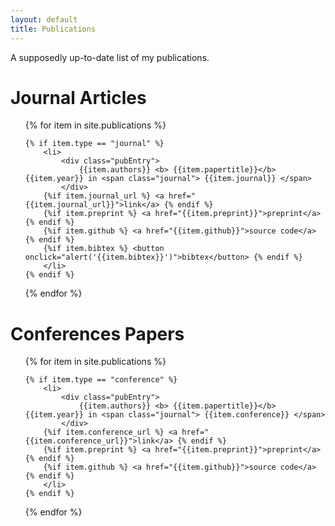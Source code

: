 ```yaml
---
layout: default
title: Publications
---
```

A supposedly up-to-date list of my publications.

<h1> Journal Articles </h1>
<ul>
{% for item in site.publications %}

    {% if item.type == "journal" %}
        <li> 
            <div class="pubEntry">
                {{item.authors}} <b> {{item.papertitle}}</b> {{item.year}} in <span class="journal"> {{item.journal}} </span>
            </div> 
        {%if item.journal_url %} <a href="{{item.journal_url}}">link</a> {% endif %} 
        {%if item.preprint %} <a href="{{item.preprint}}">preprint</a> {% endif %}
        {%if item.github %} <a href="{{item.github}}">source code</a>  {% endif %}
        {%if item.bibtex %} <button onclick="alert('{{item.bibtex}}')">bibtex</button> {% endif %}
        </li>
    {% endif %}

{% endfor %}
</ul>

<h1> Conferences Papers </h1>
<ul>
{% for item in site.publications %}

    {% if item.type == "conference" %}
        <li> 
            <div class="pubEntry">
                {{item.authors}} <b> {{item.papertitle}}</b> {{item.year}} in <span class="journal"> {{item.conference}} </span>
            </div> 
        {%if item.conference_url %} <a href="{{item.conference_url}}">link</a> {% endif %} 
        {%if item.preprint %} <a href="{{item.preprint}}">preprint</a> {% endif %}
        {%if item.github %} <a href="{{item.github}}">source code</a>  {% endif %}
        </li>
    {% endif %}

{% endfor %}
</ul>